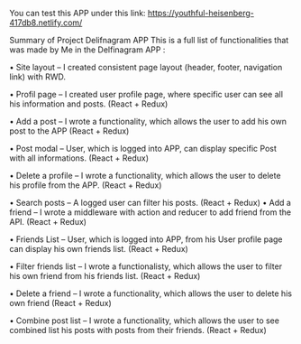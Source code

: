 
You can test this APP under this link: https://youthful-heisenberg-417db8.netlify.com/


Summary of Project Delifnagram APP
This is a full list of functionalities that was made by Me in the Delfinagram APP :

•	Site layout – I created consistent page layout (header, footer, navigation link) with RWD.

•	Profil page – I created user profile page, where specific user can see all his information and posts. (React + Redux)

•	Add a post – I wrote a functionality, which allows the user to add his own post to the APP (React + Redux)

•	Post modal – User, which is logged into APP, can display specific Post with all informations. (React + Redux)

•	Delete a profile – I wrote a functionality, which allows the user to delete his profile from the APP. (React + Redux)

•	Search  posts – A logged user can filter his posts. (React + Redux)
•	Add a friend – I wrote a middleware with action and reducer to add friend from the API. (React + Redux)

•	Friends List – User, which is logged into APP, from his User profile page can display his own friends list. (React + Redux)

•	Filter friends list – I wrote a functionalisty, which allows the user to filter his own friend from his friends list. (React + Redux)

•	Delete a friend – I wrote a functionality, which allows the user to delete his own friend (React + Redux)

•	Combine post list – I wrote a functionality, which allows the user to see combined list his posts with posts from their friends. (React + Redux)

